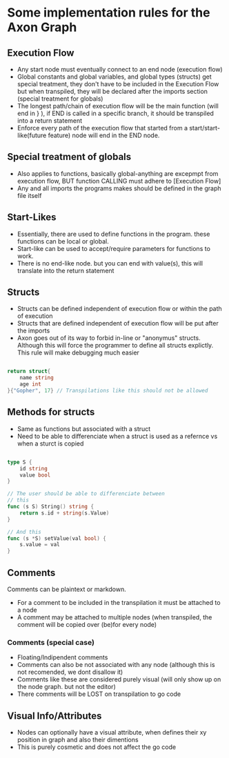 # Some implementation rules for the Axon Graph

## Execution Flow

- Any start node must eventually connect to an end node (execution flow)
- Global constants and global variables, and global types (structs) get special treatment, they don't have to be included in the Execution Flow but when transpiled, they will be declared after the imports section (special treatment for globals)
- The longest path/chain of execution flow will be the main function (will end in } ), if END is called in a specific branch, it should be transpiled into a return statement
- Enforce every path of the execution flow that started from a start/start-like(future feature) node will end in the END node.


## Special treatment of globals

- Also applies to functions, basically global-anything are excepmpt from execution flow, BUT function CALLING must adhere to [Execution Flow]
- Any and all imports the programs makes should be defined in the graph file itself

## Start-Likes
- Essentially, there are used to define functions in the program. these functions can be local or global.
- Start-like can be used to accept/require parameters for functions to work.
- There is no end-like node. but you can end with value(s), this will translate into the return statement

## Structs
- Structs can be defined independent of execution flow or within the path of execution
- Structs that are defined independent of execution flow will be put after the imports
- Axon goes out of its way to forbid in-line or "anonymus" structs. Although this will force the programmer to define all structs explictly. This rule will make debugging much easier
```go

return struct{
    name string
    age int
}{"Gopher", 17} // Transpilations like this should not be allowed

```

## Methods for structs
- Same as functions but associated with a struct
- Need to be able to differenciate when a struct is used as a refernce vs when a sturct is copied

```go

type S {
    id string
    value bool
}

// The user should be able to differenciate between
// this
func (s S) String() string {
    return s.id + string(s.Value)
}

// And this
func (s *S) setValue(val bool) {
    s.value = val
}
```

## Comments

Comments can be plaintext or markdown.
- For a comment to be included in the transpilation it must be attached to a node 
- A comment may be attached to multiple nodes (when transpiled, the comment will be copied over (be)for every node)

### Comments (special case)
- Floating/Indipendent  comments
- Comments can also be not associated with any node (although this is not recomended, we dont disallow it)
- Comments like these are considered purely visual (will only show up on the node graph. but not the editor)
- There comments will be LOST on transpilation to go code


## Visual Info/Attributes
- Nodes can optionally have a visual attribute, when defines their xy position in graph and also their dimentions
- This is purely cosmetic and does not affect the go code